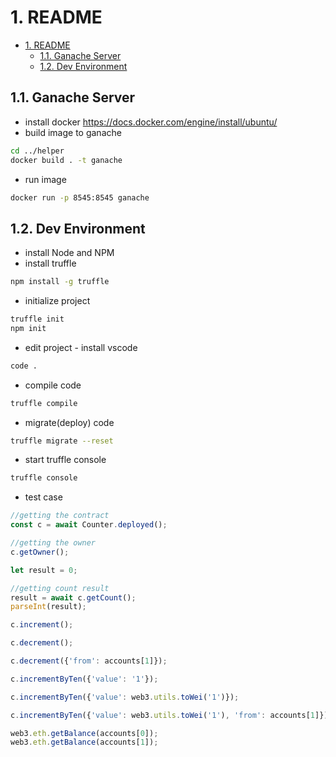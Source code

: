 # 1. README

- [1. README](#1-readme)
  - [1.1. Ganache Server](#11-ganache-server)
  - [1.2. Dev Environment](#12-dev-environment)

## 1.1. Ganache Server

- install docker
https://docs.docker.com/engine/install/ubuntu/
- build image to ganache
```sh
cd ../helper
docker build . -t ganache
```
- run image
```sh
docker run -p 8545:8545 ganache
```

## 1.2. Dev Environment

- install Node and NPM
- install truffle
```sh
npm install -g truffle
```
- initialize project
```sh
truffle init
npm init
```
- edit project - install vscode
```sh
code .
```
- compile code
```sh
truffle compile
```
- migrate(deploy) code
```sh
truffle migrate --reset
```
- start truffle console
```sh
truffle console
```
- test case
```js
//getting the contract
const c = await Counter.deployed();

//getting the owner
c.getOwner();

let result = 0;

//getting count result
result = await c.getCount();
parseInt(result);

c.increment();

c.decrement();

c.decrement({'from': accounts[1]});

c.incrementByTen({'value': '1'});

c.incrementByTen({'value': web3.utils.toWei('1')});

c.incrementByTen({'value': web3.utils.toWei('1'), 'from': accounts[1]});

web3.eth.getBalance(accounts[0]);
web3.eth.getBalance(accounts[1]);
```